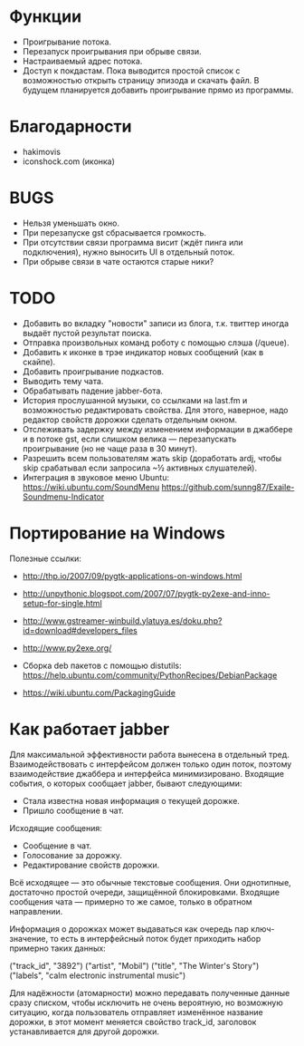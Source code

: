 Функции
=======

- Проигрывание потока.
- Перезапуск проигрывания при обрыве связи.
- Настраиваемый адрес потока.
- Доступ к покдастам.  Пока выводится простой список с возможностью открыть
  страницу эпизода и скачать файл.  В будущем планируется добавить проигрывание
  прямо из программы.


Благодарности
=============

- hakimovis
- iconshock.com (иконка)


BUGS
====

- Нельзя уменьшать окно.
- При перезапуске gst сбрасывается громкость.
- При отсутствии связи программа висит (ждёт пинга или подключения), нужно
  выносить UI в отдельный поток.
- При обрыве связи в чате остаются старые ники?


TODO
====

- Добавить во вкладку "новости" записи из блога, т.к. твиттер иногда выдаёт
  пустой результат поиска.
- Отправка произвольных команд роботу с помощью слэша (/queue).
- Добавить к иконке в трэе индикатор новых сообщений (как в скайпе).
- Добавить проигрывание подкастов.
- Выводить тему чата.
- Обрабатывать падение jabber-бота.
- История прослушанной музыки, со ссылками на last.fm и возможностью
  редактировать свойства.  Для этого, наверное, надо редактор свойств дорожки
  сделать отдельным окном.
- Отслеживать задержку между изменением информации в джаббере и в потоке gst,
  если слишком велика — перезапускать проигрывание (но не чаще раза в 30 минут).
- Разрешить всем пользователям жать skip (доработать ardj, чтобы skip срабатывал
  если запросила ~½ активных слушателей).
- Интеграция в звуковое меню Ubuntu:
  https://wiki.ubuntu.com/SoundMenu
  https://github.com/sunng87/Exaile-Soundmenu-Indicator


Портирование на Windows
=======================

Полезные ссылки:

- http://thp.io/2007/09/pygtk-applications-on-windows.html
- http://unpythonic.blogspot.com/2007/07/pygtk-py2exe-and-inno-setup-for-single.html
- http://www.gstreamer-winbuild.ylatuya.es/doku.php?id=download#developers_files
- http://www.py2exe.org/

- Сборка deb пакетов с помощью distutils:
  https://help.ubuntu.com/community/PythonRecipes/DebianPackage
- https://wiki.ubuntu.com/PackagingGuide


Как работает jabber
===================

Для максимальной эффективности работа вынесена в отдельный тред.
Взаимодействовать с интерфейсом должен только один поток, поэтому
взаимодействие джаббера и интерфейса минимизировано.  Входящие события, о
которых сообщает jabber, бывают следующими:

- Стала известна новая информация о текущей дорожке.
- Пришло сообщение в чат.

Исходящие сообщения:

- Сообщение в чат.
- Голосование за дорожку.
- Редактирование свойств дорожки.

Всё исходящее — это обычные текстовые сообщения.  Они однотипные, достаточно
простой очереди, защищённой блокировками.  Входящие сообщения чата — примерно
то же самое, только в обратном направлении.

Информация о дорожках может выдаваться как очередь пар ключ-значение, то есть в
интерфейсный поток будет приходить набор примерно таких данных:

  ("track_id", "3892")
  ("artist", "Mobil")
  ("title", "The Winter's Story")
  ("labels", "calm electronic instrumental music")

Для надёжности (атомарности) можно передавать полученные данные сразу списком,
чтобы исключить не очень вероятную, но возможную ситуацию, когда пользователь
отправляет изменённое название дорожки, в этот момент меняется свойство
track_id, заголовок устанавливается для другой дорожки.
